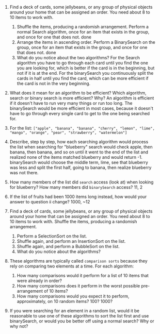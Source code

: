 1. Find a deck of cards, some jellybeans, or any group of physical objects around your home that can be assigned an order. You need about 8 to 10 items to work with.
    1. Shuffle the items, producing a randomish arrangement. Perform a normal Search algorithm, once for an item that exists in the group, and once for one that does not.
    done
    2. Arrange the items in ascending order. Perform a BinarySearch on the group, once for an item that exists in the group, and once for one that does not.
    done
    3. What do you notice about the two algorithms?
    For the Search algorithm you have to go through each card until you find the one you are looking for, which is better if the card is in the beginning, but not if it is at the end. For the binarySearch you continuously split the cards in half until you find the card, which can be more efficient if the card is not in the very beginning.

2. What does it mean for an algorithm to be efficient? Which algorithm, search or binary search is more efficient? Why?
An algorithm is efficient if it doesn't have to run very many things or run too long. The binarySearch would be more efficient in most cases, because it doesn't have to go through every single card to get to the one being searched for.

3. For the list: `["apple", "banana", "banana", "cherry", "lemon", "lime", "mango", "orange", "pear", "strawberry", "watermelon"]`

  1. Describe, step by step, how each searching algorithm would process the list when searching for "blueberry"
  search would check apple, then banana, then banana, and so on until it went to the end of the list and realized none of the items matched blueberry and would return -1. binarySearch would choose the middle term, lime, see that blueberry was less and split the first half, going to banana, then realize blueberry was not there.
  2. How many members of the list did `search` access (look at) when looking for blueberry? How many members did `binarySearch` access?
  11, 2
  3. If the list of fruits had been 1000 items long instead, how would your answer to question ii change?
  1000, ~12

  1. Find a deck of cards, some jellybeans, or any group of physical objects around your home that can be assigned an order. You need about 8 to 10 items to work with. Shuffle the items, producing a randomish arrangement.
      1. Perform a SelectionSort on the list.
      2. Shuffle again, and perform an InsertionSort on the list.
      3. Shuffle again, and perform a BubbleSort on the list.
      4. What do you notice about the algorithms?
  2. These algorithms are typically called `comparison sorts` because they rely on comparing two elements at a time. For each algorithm:
      1. How many comparisons would it perform for a list of 10 items that were already in order?
      2. How many comparisons does it perform in the worst possible pre-arrangement of 10 items?
      3. How many comparisons would you expect it to perform, approximately, on 10 random items? 100? 1000?
  3. If you were searching for an element in a random list, would it be reasonable to use one of these algorithms to sort the list first and use binarySearch, or would you be better off using a normal search? Why or why not?

